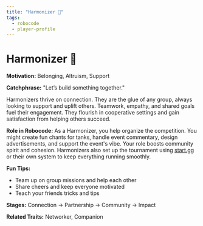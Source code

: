 ```yaml
---
title: "Harmonizer 🤝"
tags:
  - robocode
  - player-profile
---
```


# Harmonizer 🤝

**Motivation:** Belonging, Altruism, Support

**Catchphrase:** "Let’s build something together."

Harmonizers thrive on connection. They are the glue of any group, always looking to support and uplift others. Teamwork, empathy, and shared goals fuel their engagement. They flourish in cooperative settings and gain satisfaction from helping others succeed.

**Role in Robocode:** As a Harmonizer, you help organize the competition. You might create fun chants for tanks, handle event commentary, design advertisements, and support the event's vibe. Your role boosts community spirit and cohesion. Harmonizers also set up the tournament using [start.gg](https://www.start.gg/) or their own system to keep everything running smoothly.

**Fun Tips:**
- Team up on group missions and help each other
- Share cheers and keep everyone motivated
- Teach your friends tricks and tips

**Stages:** Connection → Partnership → Community → Impact

**Related Traits:** Networker, Companion
